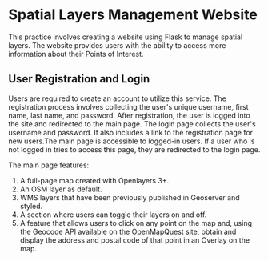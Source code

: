 # Spatial Layers Management Website

This practice involves creating a website using Flask to manage spatial layers. The website provides users with the ability to access more information about their Points of Interest. 

## User Registration and Login

Users are required to create an account to utilize this service. The registration process involves collecting the user's unique username, first name, last name, and password. After registration, the user is logged into the site and redirected to the main page. The login page collects the user's username and password. It also includes a link to the registration page for new users.The main page is accessible to logged-in users. If a user who is not logged in tries to access this page, they are redirected to the login page. 

The main page features:
1. A full-page map created with Openlayers 3+.
2. An OSM layer as default.
3.  WMS layers that have been previously published in Geoserver and styled.
4. A section where users can toggle their layers on and off.
5. A feature that allows users to click on any point on the map and, using the Geocode API available on the OpenMapQuest site, obtain and display the address and postal code of that point in an Overlay on the map.
